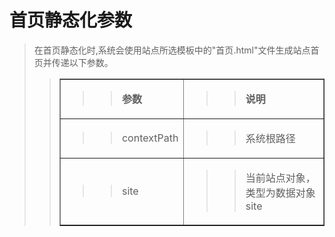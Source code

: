 # 首页静态化参数 #
<p>
<blockquote><span>在首页静态化时<span>,</span>系统会使用站点所选模板中的"首页<span>.html</span>"文件生成站点首页并传递以下参数。</span></p>
<p>
<blockquote></p>
<table cellpadding='0' border='1' cellspacing='0'>
</blockquote><tbody>
<blockquote><tr>
<blockquote><td>
<blockquote><p>
<blockquote><b><span>参数</span></b></p>
</blockquote></blockquote></td>
<td>
<blockquote><p>
<blockquote><b><span>说明</span></b></p>
</blockquote></blockquote></td>
</blockquote></tr>
<tr>
<blockquote><td>
<blockquote><p>
<blockquote><span>contextPath</span></p>
</blockquote></blockquote></td>
<td>
<blockquote><p>
<blockquote><span>系统根路径</span></p>
</blockquote></blockquote></td>
</blockquote></tr>
<tr>
<blockquote><td>
<blockquote><p>
<blockquote><span>site</span></p>
</blockquote></blockquote></td>
<td>
<blockquote><p>
<blockquote><span>当前站点对象，类型为数据对象<span>site</span></span></p>
</blockquote></blockquote></td>
</blockquote></tr>
</blockquote></tbody>
</table>
<p>
<blockquote></p>